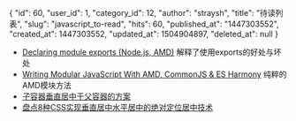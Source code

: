 {
    "id": 60,
    "user_id": 1,
    "category_id": 12,
    "author": "straysh",
    "title": "待读列表",
    "slug": "javascript_to-read",
    "hits": 60,
    "published_at": "1447303552",
    "created_at": 1447303552,
    "updated_at": 1504904897,
    "deleted_at": null
}
* [Declaring module exports (Node.js, AMD)](http://www.2ality.com/2012/04/declaring-module-exports.html) 解释了使用exports的好处与坏处
* [Writing Modular JavaScript With AMD, CommonJS & ES Harmony](http://addyosmani.com/writing-modular-js/) 纯粹的AMD模块方法
* [子容器垂直居中于父容器的方案](http://segmentfault.com/a/1190000000381042#articleHeader6)
* [盘点8种CSS实现垂直居中水平居中的绝对定位居中技术](http://blog.csdn.net/freshlover/article/details/11579669)